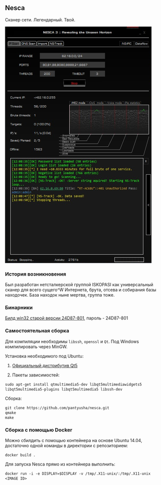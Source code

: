 Nesca
----
Сканер сети. Легендарный. Твой.

![Nesca](examples/old_nesca.png)

### История возникновения

Был разработан нетсталкерской группой ISKOPASI как универсальный сканер для всего сущего^W Интернета, брута, отсева и собирания базы находочек. База находок ныне мертва, группа тоже.

### Бинарники

[Билд win32 старой версии 24D87-801](https://mega.nz/#!yZV3UDpY!6D5k-Dd1amF0i_rzIhFM-WU7cdN3pxR2mwsYiIqedtU), пароль - 24D87-801

### Самостоятельная сборка

Для компиляции необходимы `libssh`, `openssl` и `Qt`. Под Windows компилировать через MinGW.

Установка необходимого под Ubuntu:

1. [Официальный дистрибутив Qt5](https://wiki.qt.io/Install_Qt_5_on_Ubuntu)

2. Пакеты зависимостей:

```
sudo apt-get install qtmultimedia5-dev libqt5multimediawidgets5 libqt5multimedia5-plugins libqt5multimedia5 libssh-dev
```

Сборка:

```
git clone https://github.com/pantyusha/nesca.git
qmake
make
```

### Сборка с помощью Docker

Можно сбилдить с помощью контейнера на основе Ubuntu 14.04, достаточно одной команды в директории с репозиторием:
```
docker build .
```

Для запуска Nesca прямо из контейнера выполнить:
```
docker run -i -e DISPLAY=$DISPLAY -v /tmp/.X11-unix/:/tmp/.X11-unix <IMAGE ID>
```
